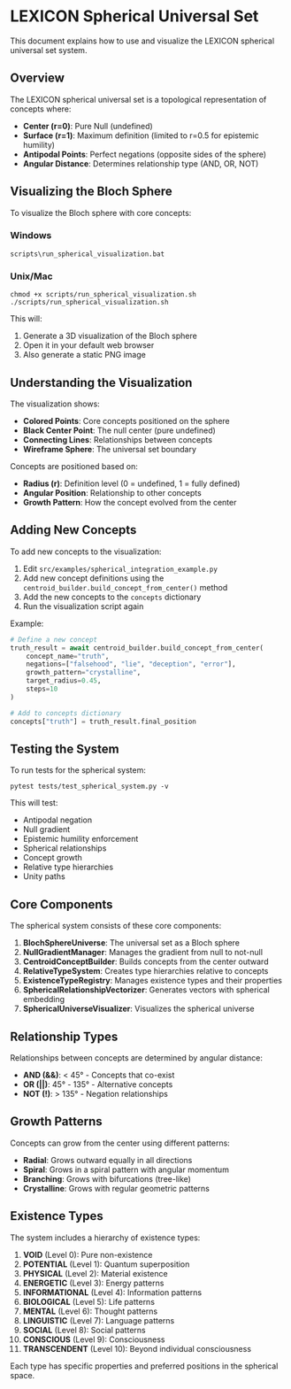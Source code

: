 # LEXICON Spherical Universal Set

This document explains how to use and visualize the LEXICON spherical universal set system.

## Overview

The LEXICON spherical universal set is a topological representation of concepts where:

- **Center (r=0)**: Pure Null (undefined)
- **Surface (r=1)**: Maximum definition (limited to r=0.5 for epistemic humility)
- **Antipodal Points**: Perfect negations (opposite sides of the sphere)
- **Angular Distance**: Determines relationship type (AND, OR, NOT)

## Visualizing the Bloch Sphere

To visualize the Bloch sphere with core concepts:

### Windows
```
scripts\run_spherical_visualization.bat
```

### Unix/Mac
```
chmod +x scripts/run_spherical_visualization.sh
./scripts/run_spherical_visualization.sh
```

This will:
1. Generate a 3D visualization of the Bloch sphere
2. Open it in your default web browser
3. Also generate a static PNG image

## Understanding the Visualization

The visualization shows:
- **Colored Points**: Core concepts positioned on the sphere
- **Black Center Point**: The null center (pure undefined)
- **Connecting Lines**: Relationships between concepts
- **Wireframe Sphere**: The universal set boundary

Concepts are positioned based on:
- **Radius (r)**: Definition level (0 = undefined, 1 = fully defined)
- **Angular Position**: Relationship to other concepts
- **Growth Pattern**: How the concept evolved from the center

## Adding New Concepts

To add new concepts to the visualization:

1. Edit `src/examples/spherical_integration_example.py`
2. Add new concept definitions using the `centroid_builder.build_concept_from_center()` method
3. Add the new concepts to the `concepts` dictionary
4. Run the visualization script again

Example:
```python
# Define a new concept
truth_result = await centroid_builder.build_concept_from_center(
    concept_name="truth",
    negations=["falsehood", "lie", "deception", "error"],
    growth_pattern="crystalline",
    target_radius=0.45,
    steps=10
)

# Add to concepts dictionary
concepts["truth"] = truth_result.final_position
```

## Testing the System

To run tests for the spherical system:

```
pytest tests/test_spherical_system.py -v
```

This will test:
- Antipodal negation
- Null gradient
- Epistemic humility enforcement
- Spherical relationships
- Concept growth
- Relative type hierarchies
- Unity paths

## Core Components

The spherical system consists of these core components:

1. **BlochSphereUniverse**: The universal set as a Bloch sphere
2. **NullGradientManager**: Manages the gradient from null to not-null
3. **CentroidConceptBuilder**: Builds concepts from the center outward
4. **RelativeTypeSystem**: Creates type hierarchies relative to concepts
5. **ExistenceTypeRegistry**: Manages existence types and their properties
6. **SphericalRelationshipVectorizer**: Generates vectors with spherical embedding
7. **SphericalUniverseVisualizer**: Visualizes the spherical universe

## Relationship Types

Relationships between concepts are determined by angular distance:

- **AND (&&)**: < 45° - Concepts that co-exist
- **OR (||)**: 45° - 135° - Alternative concepts
- **NOT (!)**: > 135° - Negation relationships

## Growth Patterns

Concepts can grow from the center using different patterns:

- **Radial**: Grows outward equally in all directions
- **Spiral**: Grows in a spiral pattern with angular momentum
- **Branching**: Grows with bifurcations (tree-like)
- **Crystalline**: Grows with regular geometric patterns

## Existence Types

The system includes a hierarchy of existence types:

1. **VOID** (Level 0): Pure non-existence
2. **POTENTIAL** (Level 1): Quantum superposition
3. **PHYSICAL** (Level 2): Material existence
4. **ENERGETIC** (Level 3): Energy patterns
5. **INFORMATIONAL** (Level 4): Information patterns
6. **BIOLOGICAL** (Level 5): Life patterns
7. **MENTAL** (Level 6): Thought patterns
8. **LINGUISTIC** (Level 7): Language patterns
9. **SOCIAL** (Level 8): Social patterns
10. **CONSCIOUS** (Level 9): Consciousness
11. **TRANSCENDENT** (Level 10): Beyond individual consciousness

Each type has specific properties and preferred positions in the spherical space.

